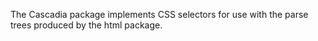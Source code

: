 The Cascadia package implements CSS selectors for use with the parse trees produced by the html package.
